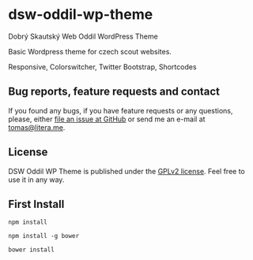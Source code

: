 # dsw-oddil-wp-theme

Dobrý Skautský Web Oddil WordPress Theme

Basic Wordpress theme for czech scout websites.

Responsive, Colorswitcher, Twitter Bootstrap, Shortcodes

## Bug reports, feature requests and contact

If you found any bugs, if you have feature requests or any questions, please, either [file an issue at GitHub](https://github.com/skaut/dsw-oddil/issues) or send me an e-mail at [tomas@litera.me](mailto:tomas@litera.me).

## License

DSW Oddil WP Theme is published under the [GPLv2 license](https://github.com/literat/dsw-oddil-wp-theme/blob/master/LICENSE.md). Feel free to use it in any way.

## First Install

`npm install`

`npm install -g bower`

`bower install`
